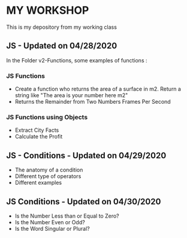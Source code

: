 # MY WORKSHOP
This is my depository from my working class


## JS  - Updated on 04/28/2020


In the Folder v2-Functions, some examples of functions :

### JS Functions
  - Create a function who returns the area of a surface in m2. Return a string like "The area is your number here m2"
  - Returns the Remainder from Two Numbers
  Frames Per Second

### JS Functions using Objects
  - Extract City Facts
  - Calculate the Profit

## JS  - Conditions -  Updated on 04/29/2020

  - The anatomy of a condition
  - Different type of operators
  - Different examples


## JS Conditions - Updated on 04/30/2020

   - Is the Number Less than or Equal to Zero?
   - Is the Number Even or Odd?
   - Is the Word Singular or Plural?